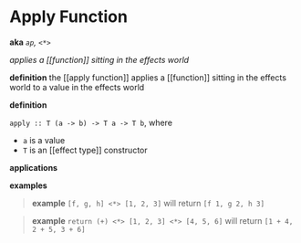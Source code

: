 # Apply Function

**aka** _`ap`, `<*>`_

_applies a [[function]] sitting in the effects world_

**definition** the [[apply function]] applies a [[function]] sitting in the effects world to a value in the effects world

**definition**

`apply :: T (a -> b) -> T a -> T b`, where

- `a` is a value
- `T` is an [[effect type]] constructor

**applications**

**examples**

> **example** `[f, g, h] <*> [1, 2, 3]` will return `[f 1, g 2, h 3]`

> **example** `return (+) <*> [1, 2, 3] <*> [4, 5, 6]` will return `[1 + 4, 2 + 5, 3 + 6]`
